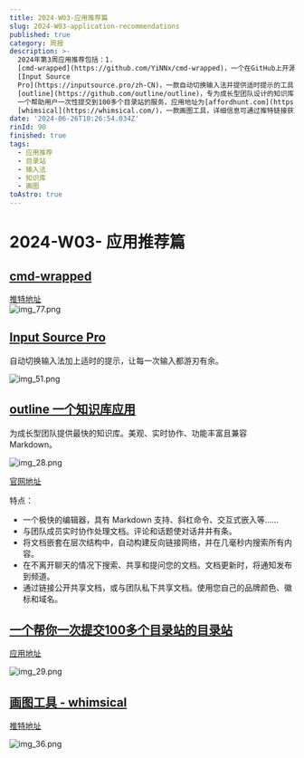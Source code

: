 ```yaml
---
title: 2024-W03-应用推荐篇
slug: 2024-W03-application-recommendations
published: true
category: 周报
description: >-
  2024年第3周应用推荐包括：1.
  [cmd-wrapped](https://github.com/YiNNx/cmd-wrapped)，一个在GitHub上开源的项目，详细信息可通过推特链接查看。2.
  [Input Source
  Pro](https://inputsource.pro/zh-CN)，一款自动切换输入法并提供适时提示的工具，提升输入效率。3.
  [outline](https://github.com/outline/outline)，专为成长型团队设计的知识库应用，支持实时协作和Markdown，官网为[getoutline.com](https://www.getoutline.com/)。4.
  一个帮助用户一次性提交到100多个目录站的服务，应用地址为[affordhunt.com](https://www.affordhunt.com/)。5.
  [whimsical](https://whimsical.com/)，一款画图工具，详细信息可通过推特链接获取。这些应用覆盖了从输入法优化到团队协作工具，再到图形设计的多方面需求。
date: '2024-06-26T10:26:54.034Z'
rinId: 90
finished: true
tags:
  - 应用推荐
  - 目录站
  - 输入法
  - 知识库
  - 画图
toAstro: true
---
```


# 2024-W03- 应用推荐篇

## [cmd-wrapped](https://github.com/YiNNx/cmd-wrapped)

[推特地址](https://twitter.com/hitw93/status/1745801804204666924?s=12&t=UKmYswdLBh4dGuqwtKAXUA)  
![img_77.png](https://pictures.kazoottt.top/2024/01/20240118-9306b3afea23596aa44c711d2d347eec.webp)

## [Input Source Pro](https://inputsource.pro/zh-CN)

自动切换输入法加上适时的提示，让每一次输入都游刃有余。

![img_51.png](https://pictures.kazoottt.top/2024/01/20240118-8b12e8b151eb4a1863bf7a4d7db66fc3.webp)

## [outline 一个知识库应用](https://github.com/outline/outline)

为成长型团队提供最快的知识库。美观、实时协作、功能丰富且兼容 Markdown。

![img_28.png](https://pictures.kazoottt.top/2024/01/20240118-69d1a63e120ba577b39ac7928984b010.webp)

[官网地址](https://www.getoutline.com/)

特点：

- 一个极快的编辑器，具有 Markdown 支持、斜杠命令、交互式嵌入等......
- 与团队成员实时协作处理文档。评论和话题使对话井井有条。
- 将文档嵌套在层次结构中，自动构建反向链接网络，并在几毫秒内搜索所有内容。
- 在不离开聊天的情况下搜索、共享和提问您的文档。文档更新时，将通知发布到频道。
- 通过链接公开共享文档，或与团队私下共享文档。使用您自己的品牌颜色、徽标和域名。

## [一个帮你一次提交100多个目录站的目录站](https://twitter.com/readyfor2025/status/1747297388476395636?s=12&t=UKmYswdLBh4dGuqwtKAXUA)

[应用地址](https://www.affordhunt.com/)

![img_29.png](https://pictures.kazoottt.top/2024/01/20240118-7939a74326a18689d6d580b22a393763.webp)

## [画图工具 - whimsical](https://whimsical.com/)

[推特地址](https://twitter.com/blackanger/status/1747582658052522089?s=12&t=UKmYswdLBh4dGuqwtKAXUA)

![img_36.png](https://pictures.kazoottt.top/2024/01/20240118-9a461344df3bced078f11d2cc132a592.webp)
